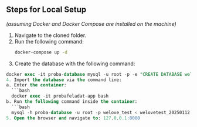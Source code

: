 ## Steps for Local Setup  
*(assuming Docker and Docker Compose are installed on the machine)*  

1. Navigate to the cloned folder.  
2. Run the following command:  
   ```bash
   docker-compose up -d
3. Create the database with the following command:
  ```sql
  docker exec -it proba-database mysql -u root -p -e "CREATE DATABASE welove_test CHARACTER SET utf8mb4 COLLATE utf8mb4_unicode_ci;"
4. Import the database via the command line: 
  a. Enter the container:
    ```bash
    docker exec -it probafeladat-app bash
  b. Run the following command inside the container:
    ```bash
    mysql -h proba-database -u root -p welove_test < welovetest_20250112.sql
5. Open the browser and navigate to: 127.0.0.1:8080
